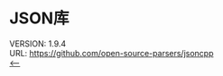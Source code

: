 # JSON库
VERSION: 1.9.4 <br>
URL: <https://github.com/open-source-parsers/jsoncpp> <br>
[<--](../README.md)
